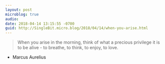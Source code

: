 ```yaml
---
layout: post
microblog: true
audio: 
date: 2018-04-14 13:15:55 -0700
guid: http://SingleBit.micro.blog/2018/04/14/when-you-arise.html
---
```

> When you arise in the morning, think of what a precious privilege it is to be alive - to breathe, to think, to enjoy, to love.

- Marcus Aurelius
